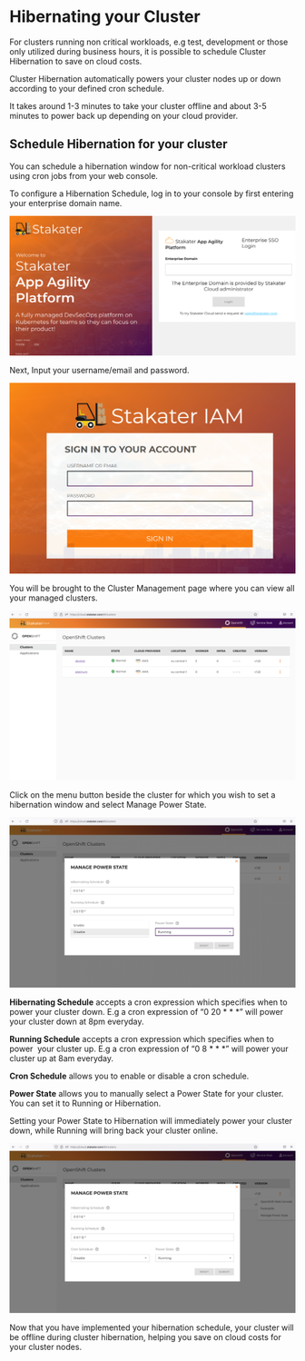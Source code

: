 # Hibernating your Cluster

For clusters running non critical workloads, e.g test, development or those only utilized during business hours, it is possible to schedule Cluster Hibernation to save on cloud costs.

Cluster Hibernation automatically powers your cluster nodes up or down according to your defined cron schedule.

It takes around 1-3 minutes to take your cluster offline and about 3-5 minutes to power back up depending on your cloud provider.

## Schedule Hibernation for your cluster

You can schedule a hibernation window for non-critical workload clusters using cron jobs from your web console.

To configure a Hibernation Schedule, log in to your console by first entering your enterprise domain name.

![login1](Saap-login1.png)

Next, Input your username/email and password.

![login2](SAAP-login22.png)

You will be brought to the Cluster Management page where you can view all your managed clusters.

![clusters](Saap-clusters.png)

Click on the menu button beside the cluster for which you wish to set a hibernation window and select Manage Power State.


![manage_powerstate_1](manage-powerstate-1.png)

**Hibernating Schedule** accepts a cron expression which specifies when to power your cluster down. E.g a cron expression of “0 20 * * *” will power your cluster down at 8pm everyday.

**Running Schedule** accepts a cron expression which specifies when to power  your cluster up. E.g a cron expression of “0 8 * * *” will power your cluster up at 8am everyday.

**Cron Schedule** allows you to enable or disable a cron schedule.

**Power State** allows you to manually select a Power State for your cluster. You can set it to Running or Hibernation.

Setting your Power State to Hibernation will immediately power your cluster down, while Running will bring back your cluster online.

![manage_poerstate2](manage-powerstate2.png)


Now that you have implemented your hibernation schedule, your cluster will be offline during cluster hibernation, helping you save on cloud costs for your cluster nodes.




